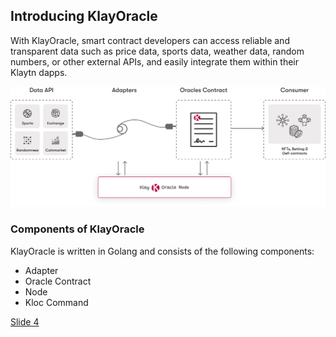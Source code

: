 ## Introducing KlayOracle  

With KlayOracle, smart contract developers can access reliable and transparent data such as price data, sports data, weather data, random numbers, or other external APIs, and easily integrate them within their Klaytn dapps.

![KlayOracle Architechture](https://github.com/alofeoluwafemi/klay-oracle-presentation/blob/master/images/kloc-architechture.png)

### Components of KlayOracle   

KlayOracle is written in Golang and consists of the following components:  
* Adapter
* Oracle Contract
* Node
* Kloc Command

[Slide 4](https://github.com/alofeoluwafemi/klay-oracle-presentation/blob/master/Slide-4.md)